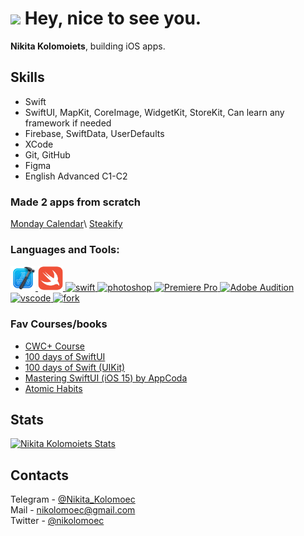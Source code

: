 <h1><img src="https://emojis.slackmojis.com/emojis/images/1531849430/4246/blob-sunglasses.gif?1531849430" width="30"/> Hey, nice to see you.</h1>

**Nikita Kolomoiets**, building iOS apps.

## Skills
- Swift
- SwiftUI, MapKit, CoreImage, WidgetKit, StoreKit, Can learn any framework if needed
- Firebase, SwiftData, UserDefaults
- XCode
- Git, GitHub
- Figma
- English Advanced C1-C2

### Made 2 apps from scratch 
[Monday Calendar]([https://Nikita_Kolomoec.t.me/](https://apps.apple.com/us/app/monday-event-calendar/id6461865663))\
[Steakify]([https://Nikita_Kolomoec.t.me/](https://apps.apple.com/us/app/streakify-streak-tracker/id6532579712))

### Languages and Tools:

<p align="left"> 
<a href="https://developer.apple.com/xcode/" target="_blank" rel="noreferrer"> 
    <img src="https://github.com/devicons/devicon/blob/master/icons/xcode/xcode-original.svg" alt="xcode" width="40" height="40"/> 
  </a>
  <a href="https://developer.apple.com/swift/" target="_blank"> 
    <img src="https://raw.githubusercontent.com/devicons/devicon/master/icons/swift/swift-original.svg" alt="swift" width="40" height="40"/> 
  </a>
  <a href="https://developer.apple.com/xcode/swiftui/" target="_blank"> 
    <img src="https://developer.apple.com/assets/elements/icons/swiftui/swiftui-96x96_2x.png" alt="swift" width="40" height="40"/> 
  </a>
  <a href="https://www.photoshop.com/en" target="_blank" rel="noreferrer"> 
    <img src="https://jetsetcom.net/images/stories/Photoshop-CC-2020-icon-600px.png" alt="photoshop" width="40" height="40"/> 
  </a>
  <a href="https://www.adobe.com/products/premiere.html" target="_blank" rel="noreferrer"> 
    <img src="https://upload.wikimedia.org/wikipedia/commons/thumb/4/40/Adobe_Premiere_Pro_CC_icon.svg/2101px-Adobe_Premiere_Pro_CC_icon.svg.png" alt="Premiere Pro" width="40" height="40"/> 
  </a>
  <a href="https://www.adobe.com/products/audition.html" target="_blank" rel="noreferrer"> 
    <img src="https://upload.wikimedia.org/wikipedia/commons/thumb/0/0e/Adobe_Audition_CC_icon_%282020%29.svg/1200px-Adobe_Audition_CC_icon_%282020%29.svg.png" alt="Adobe Audition" width="40" height="40"/> 
    </a>
     <a href="https://code.visualstudio.com" target="_blank" rel="noreferrer"> 
    <img src="https://upload.wikimedia.org/wikipedia/commons/thumb/9/9a/Visual_Studio_Code_1.35_icon.svg/2048px-Visual_Studio_Code_1.35_icon.svg.png" alt="vscode" width="40" height="40"/> 
  </a>
  <a href="https://git-fork.com" target="_blank" rel="noreferrer"> 
    <img src="https://git-fork.com/images/logo.png" alt="fork" width="40" height="40"/> 
  </a>
</p>

### Fav Courses/books
- [CWC+ Course](https://codewithchris.com/?_ga=2.224746515.805520885.1677847982-1209167042.1666632069)
- [100 days of SwiftUI](https://www.hackingwithswift.com/100/swiftui)
- [100 days of Swift (UIKit)](https://www.hackingwithswift.com/100)
- [Mastering SwiftUI (iOS 15) by AppCoda](https://www.appcoda.com/swiftui/)
- [Atomic Habits](https://jamesclear.com/atomic-habits)

## Stats
[![Nikita Kolomoiets Stats](https://github-readme-stats-sigma-five.vercel.app/api?username=Nikolomoec&show_icons=true&theme=dark)](https://github.com/anuraghazra/github-readme-stats)

## Contacts
Telegram - [@Nikita_Kolomoec](https://Nikita_Kolomoec.t.me/)\
Mail - [nikolomoec@gmail.com](mailto:nikolomoec@gmail.com)\
Twitter - [@nikolomoec](https://twitter.com/nikolomoec)


